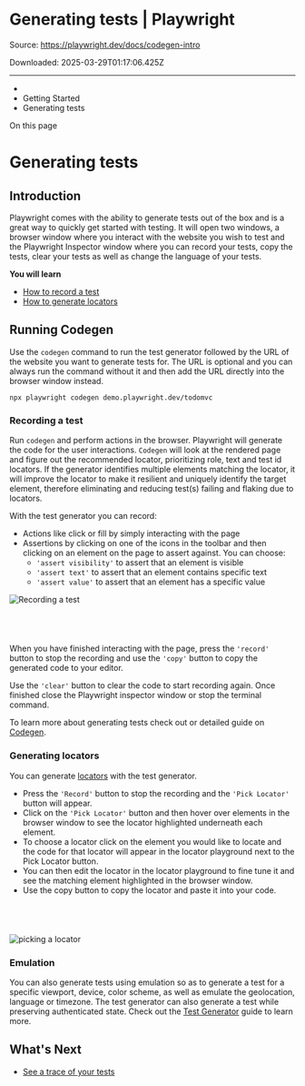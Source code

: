 # Generating tests | Playwright

Source: https://playwright.dev/docs/codegen-intro

Downloaded: 2025-03-29T01:17:06.425Z

---

*   [](/)
*   Getting Started
*   Generating tests

On this page

Generating tests
================

Introduction[​](#introduction "Direct link to Introduction")
------------------------------------------------------------

Playwright comes with the ability to generate tests out of the box and is a great way to quickly get started with testing. It will open two windows, a browser window where you interact with the website you wish to test and the Playwright Inspector window where you can record your tests, copy the tests, clear your tests as well as change the language of your tests.

**You will learn**

*   [How to record a test](/docs/codegen#recording-a-test)
*   [How to generate locators](/docs/codegen#generating-locators)

Running Codegen[​](#running-codegen "Direct link to Running Codegen")
---------------------------------------------------------------------

Use the `codegen` command to run the test generator followed by the URL of the website you want to generate tests for. The URL is optional and you can always run the command without it and then add the URL directly into the browser window instead.

    npx playwright codegen demo.playwright.dev/todomvc

### Recording a test[​](#recording-a-test "Direct link to Recording a test")

Run `codegen` and perform actions in the browser. Playwright will generate the code for the user interactions. `Codegen` will look at the rendered page and figure out the recommended locator, prioritizing role, text and test id locators. If the generator identifies multiple elements matching the locator, it will improve the locator to make it resilient and uniquely identify the target element, therefore eliminating and reducing test(s) failing and flaking due to locators.

With the test generator you can record:

*   Actions like click or fill by simply interacting with the page
*   Assertions by clicking on one of the icons in the toolbar and then clicking on an element on the page to assert against. You can choose:
    *   `'assert visibility'` to assert that an element is visible
    *   `'assert text'` to assert that an element contains specific text
    *   `'assert value'` to assert that an element has a specific value

![Recording a test](https://github.com/microsoft/playwright/assets/13063165/34a79ea1-639e-4cb3-8115-bfdc78e3d34d)

###### [​](#-1 "Direct link to -1")

When you have finished interacting with the page, press the `'record'` button to stop the recording and use the `'copy'` button to copy the generated code to your editor.

Use the `'clear'` button to clear the code to start recording again. Once finished close the Playwright inspector window or stop the terminal command.

To learn more about generating tests check out or detailed guide on [Codegen](/docs/codegen).

### Generating locators[​](#generating-locators "Direct link to Generating locators")

You can generate [locators](/docs/locators) with the test generator.

*   Press the `'Record'` button to stop the recording and the `'Pick Locator'` button will appear.
*   Click on the `'Pick Locator'` button and then hover over elements in the browser window to see the locator highlighted underneath each element.
*   To choose a locator click on the element you would like to locate and the code for that locator will appear in the locator playground next to the Pick Locator button.
*   You can then edit the locator in the locator playground to fine tune it and see the matching element highlighted in the browser window.
*   Use the copy button to copy the locator and paste it into your code.

###### [​](#-2 "Direct link to -2")

![picking a locator](https://github.com/microsoft/playwright/assets/13063165/2c8a12e2-4e98-4fdd-af92-1d73ae696d86)

### Emulation[​](#emulation "Direct link to Emulation")

You can also generate tests using emulation so as to generate a test for a specific viewport, device, color scheme, as well as emulate the geolocation, language or timezone. The test generator can also generate a test while preserving authenticated state. Check out the [Test Generator](/docs/codegen#emulation) guide to learn more.

What's Next[​](#whats-next "Direct link to What's Next")
--------------------------------------------------------

*   [See a trace of your tests](/docs/trace-viewer-intro)
